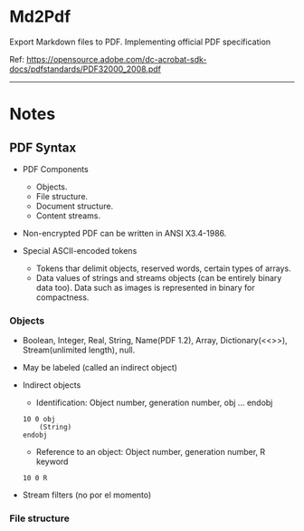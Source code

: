 # Md2Pdf

Export Markdown files to PDF.
Implementing official PDF specification

Ref: https://opensource.adobe.com/dc-acrobat-sdk-docs/pdfstandards/PDF32000_2008.pdf

---

# Notes

## PDF Syntax

- PDF Components
    - Objects. 
    - File structure.
    - Document structure.
    - Content streams.

- Non-encrypted PDF can be written in ANSI X3.4-1986.

- Special ASCII-encoded tokens
    - Tokens thar delimit objects, reserved words, certain types of arrays.
    - Data values of strings and streams objects (can be entirely binary data too). Data such as images is represented in binary for compactness.

###  Objects

- Boolean, Integer, Real, String, Name(PDF 1.2), Array, Dictionary(<<>>), Stream(unlimited length), null.

- May be labeled (called an indirect object)

- Indirect objects
    - Identification: Object number, generation number, obj ... endobj

    ```
    10 0 obj
        (String)
    endobj
    ```
    - Reference to an object: Object number, generation number, R keyword
    ```
    10 0 R
    ```
    
- Stream filters (no por el momento)

### File structure




